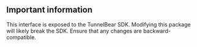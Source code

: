## Important information
This interface is exposed to the TunnelBear SDK. Modifying this package will likely break the SDK.
Ensure that any changes are backward-compatible.
